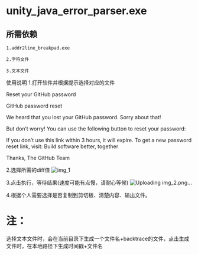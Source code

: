 # unity_java_error_parser.exe

## 所需依赖
~~~
1.addr2line_breakpad.exe
~~~
~~~
2.字符文件
~~~
~~~ 
3.文本文件 
~~~
使用说明
1.打开软件并根据提示选择对应的文件


Reset your GitHub password
 
GitHub password reset
 
We heard that you lost your GitHub password. Sorry about that!

But don’t worry! You can use the following button to reset your password:

 
If you don’t use this link within 3 hours, it will expire. To get a new password reset link, visit: Build software better, together

Thanks,
The GitHub Team

2.选择所需的diff值
![img_1](https://github.com/29376561278/unity_java_error_passer/assets/148860064/c0983c33-ab02-4de1-96be-b95d5723c6d2)

3.点击执行，等待结果(速度可能有点慢，请耐心等候)
![Uploading img_2.png…]()

4.根据个人需要选择是否复制到剪切板、清楚内容、输出文件。
# 注：
选择文本文件时，会在当前目录下生成一个文件名+backtrace的文件，点击生成文件时，在本地路径下生成时间戳+文件名
